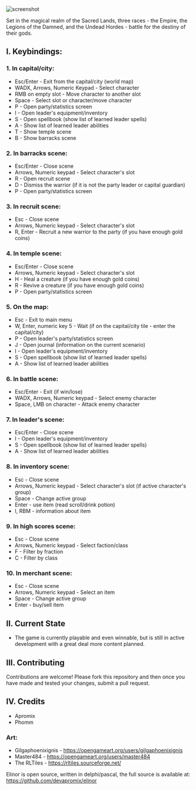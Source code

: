 ﻿![screenshot](https://github.com/devapromix/elinor/blob/master/resources/title.logo.png)

Set in the magical realm of the Sacred Lands, three races - the Empire, 
the Legions of the Damned, and the Undead Hordes - battle for the destiny 
of their gods.

## I. Keybindings:

### 1. In capital/city:
* Esc/Enter - Exit from the capital/city (world map)
* WADX, Arrows, Numeric Keypad - Select character
* RMB on empty slot - Move character to another slot
* Space - Select slot or character/move character
* P - Open party/statistics screen
* I - Open leader's equipment/inventory
* S - Open spellbook (show list of learned leader spells)
* A - Show list of learned leader abilities
* T - Show temple scene
* B - Show barracks scene

### 2. In barracks scene:
* Esc/Enter - Close scene
* Arrows, Numeric keypad - Select character's slot
* R - Open recruit scene
* D - Dismiss the warrior (if it is not the party leader or capital guardian)
* P - Open party/statistics screen

### 3. In recruit scene:
* Esc - Close scene
* Arrows, Numeric keypad - Select character's slot
* R, Enter - Recruit a new warrior to the party (if you have enough gold coins)

### 4. In temple scene:
* Esc/Enter - Close scene
* Arrows, Numeric keypad - Select character's slot
* H - Heal a creature (if you have enough gold coins)
* R - Revive a creature (if you have enough gold coins)
* P - Open party/statistics screen
	
### 5. On the map:
* Esc - Exit to main menu
* W, Enter, numeric key 5 - Wait (if on the capital/city tile - enter the capital/city)
* P - Open leader's party/statistics screen
* J - Open journal (information on the current scenario)
* I - Open leader's equipment/inventory
* S - Open spellbook (show list of learned leader spells)
* A - Show list of learned leader abilities
	
### 6. In battle scene:
* Esc/Enter - Exit (if win/lose)
* WADX, Arrows, Numeric keypad - Select enemy character
* Space, LMB on character - Attack enemy character
	
### 7. In leader's scene:
* Esc/Enter - Close scene
* I - Open leader's equipment/inventory
* S - Open spellbook (show list of learned leader spells)
* A - Show list of learned leader abilities

### 8. In inventory scene:
* Esc - Close scene
* Arrows, Numeric keypad - Select character's slot (if active character's group)
* Space - Change active group
* Enter - use item (read scroll/drink potion)
* I, RBM - information about item

### 9. In high scores scene:
* Esc - Close scene
* Arrows, Numeric keypad - Select faction/class
* F - Filter by fraction
* C - Filter by class

### 10. In merchant scene:
* Esc - Close scene
* Arrows, Numeric keypad - Select an item
* Space - Change active group
* Enter - buy/sell item

## II. Current State
* The game is currently playable and even winnable, but is still in active development with a great deal more content planned.

## III. Contributing
Contributions are welcome! Please fork this repository and then once you have made and tested your changes, submit a pull request.

## IV. Credits
* Apromix
* Phomm

### Art:
* Gilgaphoenixignis - https://opengameart.org/users/gilgaphoenixignis
* Master484 - https://opengameart.org/users/master484
* The RLTiles - https://rltiles.sourceforge.net/

Elinor is open source, written in delphi/pascal, the full source is available at:
https://github.com/devapromix/elinor
